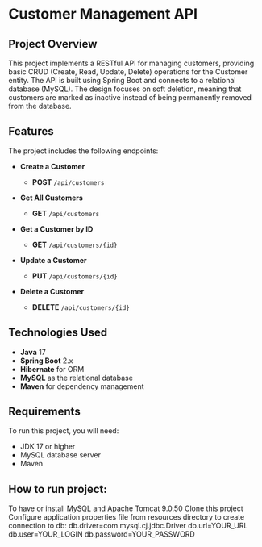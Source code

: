 # Customer Management API

## Project Overview
This project implements a RESTful API for managing customers, providing basic CRUD (Create, Read, Update, Delete) operations for the Customer entity. The API is built using Spring Boot and connects to a relational database (MySQL). The design focuses on soft deletion, meaning that customers are marked as inactive instead of being permanently removed from the database.

## Features
The project includes the following endpoints:

- **Create a Customer**
  - **POST** `/api/customers`

- **Get All Customers**
  - **GET** `/api/customers`

- **Get a Customer by ID**
  - **GET** `/api/customers/{id}`

- **Update a Customer**
  - **PUT** `/api/customers/{id}`

- **Delete a Customer**
  - **DELETE** `/api/customers/{id}`

## Technologies Used
- **Java** 17
- **Spring Boot** 2.x
- **Hibernate** for ORM
- **MySQL** as the relational database
- **Maven** for dependency management

## Requirements
To run this project, you will need:
- JDK 17 or higher
- MySQL database server
- Maven

## How to run project:
To have or install MySQL and Apache Tomcat 9.0.50
Clone this project
Configure application.properties file from resources directory to create connection to db:
db.driver=com.mysql.cj.jdbc.Driver
db.url=YOUR_URL
db.user=YOUR_LOGIN
db.password=YOUR_PASSWORD

